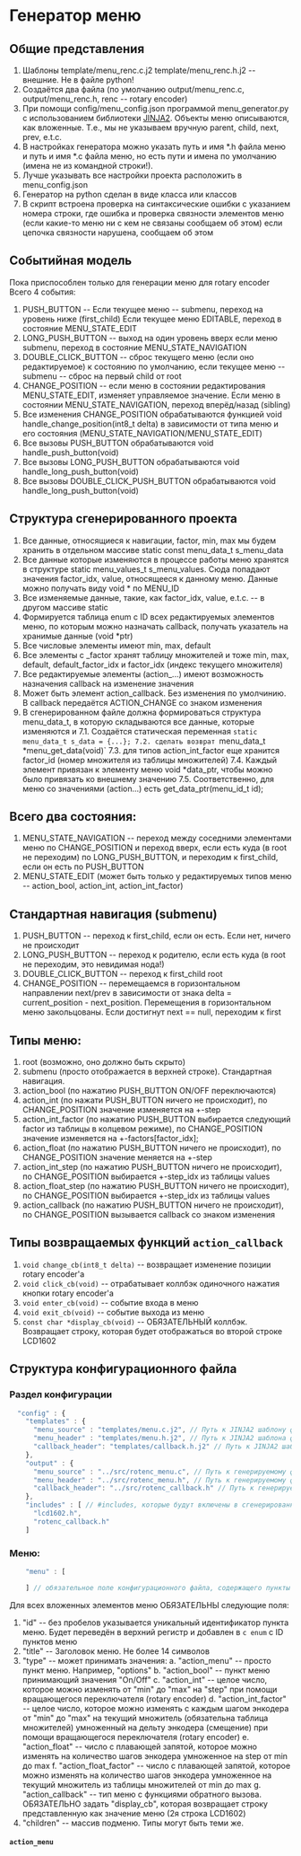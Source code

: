 # Генератор меню
## Общие представления
1. Шаблоны template/menu_renc.c.j2 template/menu_renc.h.j2 -- внешние. Не в файле python!
2. Создаётся два файла (по умолчанию output/menu_renc.c, output/menu_renc.h, renc -- rotary encoder)
3. При помощи config/menu_config.json программой menu_generator.py с использованием библиотеки [JINJA2](https://jinja.palletsprojects.com/en/stable/). 
   Объекты меню описываются, как вложенные. Т.е., мы не указываем вручную parent, child, next, prev, e.t.c.
4. В настройках генератора можно указать путь и имя *.h файла меню и путь и имя *.c файла меню,
   но есть пути и имена по умолчанию (имена не из командной строки!). 
5. Лучше указывать все настройки проекта расположить в menu_config.json
6. Генератор на python сделан в виде класса или классов
7. В скрипт встроена проверка на синтаксические ошибки с указанием номера строки, где ошибка и
    проверка связности элементов меню (если какие-то меню ни с кем не связаны сообщаем об этом)
    если цепочка связности нарушена, сообщаем об этом

## Событийная модель
Пока приспособлен только для генерации меню для rotary encoder
Всего 4 cобытия:
1. PUSH_BUTTON -- Если текущее меню -- submenu, переход на уровень ниже (first_child) Если текущее меню EDITABLE, переход в состояние MENU_STATE_EDIT
2. LONG_PUSH_BUTTON -- выход на один уровень вверх если меню submenu, переход в состояние MENU_STATE_NAVIGATION
3. DOUBLE_CLICK_BUTTON -- сброс текущего меню (если оно редактируемое) к состоянию по умолчанию, если текущее меню -- submenu -- сброс на первый child от root
4. CHANGE_POSITION -- если меню в состоянии редактирования MENU_STATE_EDIT, изменяет управляемое значение. Если меню в состоянии MENU_STATE_NAVIGATION, переход вперёд/назад (sibling)
5. Все изменения CHANGE_POSITION обрабатываются функцией void handle_change_position(int8_t delta) в зависимости от типа меню и его состояния (MENU_STATE_NAVIGATION/MENU_STATE_EDIT)
6. Все вызовы PUSH_BUTTON обрабатываются void handle_push_button(void)
7. Все вызовы LONG_PUSH_BUTTON обрабатываются void handle_long_push_button(void)
8. Все вызовы DOUBLE_CLICK_PUSH_BUTTON обрабатываются void handle_long_push_button(void)

## Структура сгенерированного проекта
1. Все данные, относящиеся к навигации, factor, min, max мы будем хранить в отдельном массиве static const menu_data_t s_menu_data
2. Все данные которые изменяются в процессе работы меню хранятся в структуре
static menu_values_t s_menu_values.
Сюда попадают значения factor_idx, value, относящееся к данному меню.
Данные можно получать виду void * по MENU_ID
2. Все изменяемые данные, такие, как factor_idx, value, e.t.c. -- в другом массиве static
2. Формируется таблица enum с ID всех редактируемых элементов меню, по которым можно назначать callback, получать указатель на хранимые данные (void *ptr)
3. Все числовые элементы имеют min, max, default
4. Все элементы с _factor хранят таблицу множителей и тоже min, max, default, default_factor_idx и factor_idx (индекс текущего множителя)
5. Все редактируемые элементы (action_...) имеют возможность назначения callback на изменение значения
6. Может быть элемент action_callback. Без изменения по умолчинию. В callback передаётся ACTION_CHANGE со знаком изменения
7. В сгенерированном файле должна формироваться структура menu_data_t, в которую складываются все данные, которые изменяются и 
    7.1. Создаётся статическая переменная `static menu_data_t s_data = {...};
    7.2. сделать возврат `menu_data_t *menu_get_data(void)`
    7.3. для типов action_int_factor еще хранится factor_id (номер множителя из таблицы множителей)
    7.4. Каждый элемент привязан к элементу меню void *data_ptr, чтобы можно было привязать ко внешнему значению
    7.5. Соответственно, для меню со значениями (action...) есть get_data_ptr(menu_id_t id);

## Всего два состояния:
1. MENU_STATE_NAVIGATION -- переход между соседними элементами меню по CHANGE_POSITION и переход вверх, если есть куда (в root не переходим) по LONG_PUSH_BUTTON, и переходим к first_child, если он есть по PUSH_BUTTON
2. MENU_STATE_EDIT (может быть только у редактируемых типов меню -- action_bool, action_int, action_int_factor)

## Стандартная навигация (submenu)
1. PUSH_BUTTON -- переход к first_child, если он есть. Если нет, ничего не происходит
2. LONG_PUSH_BUTTON -- переход к родителю, если есть куда (в root не переходим, это невидимая нода!)
3. DOUBLE_CLICK_BUTTON -- переход к first_child root
4. CHANGE_POSITION -- перемещаемся в горизонтальном направлении next/prev в зависимости от знака delta = current_position - next_position. Перемещения в горизонтальном меню закольцованы. Если достигнут next == null, переходим к first

## Типы меню:
1. root (возможно, оно должно быть скрыто)
2. submenu (просто отображается в верхней строке). Стандартная навигация. 
3. action_bool (по нажатию PUSH_BUTTON ON/OFF переключаются)
4. action_int (по нажати PUSH_BUTTON ничего не происходит), по CHANGE_POSITION значение изменяется на +-step
5. action_int_factor (по нажатию PUSH_BUTTON выбирается следующий factor из таблицы в колцевом режиме), по CHANGE_POSITION значение изменяется на +-factors[factor_idx];
6. action_float (по нажатию PUSH_BUTTON ничего не происходит), по CHANGE_POSITION значение меняется на +-step
7. action_int_step (по нажатию PUSH_BUTTON ничего не происходит), по CHANGE_POSITION выбирается +-step_idx из таблицы values
8. action_float_step (по нажатию PUSH_BUTTON ничего не происходит), по CHANGE_POSITION выбирается +-step_idx из таблицы values
9. action_callback (по нажатию PUSH_BUTTON ничего не происходит), по CHANGE_POSITION вызывается callback со знаком изменения

## Типы возвращаемых функций `action_callback`
1. ```void change_cb(int8_t delta)``` -- возвращает изменение позиции rotary encoder'а
2. ```void click_cb(void)``` -- отрабатывает коллбэк одиночного нажатия кнопки rotary encoder'а
3. ```void enter_cb(void)``` -- событие входа в меню
4. ```void exit_cb(void)``` -- событие выхода из меню
5. ```const char *display_cb(void)``` -- ОБЯЗАТЕЛЬНЫЙ коллбэк. Возвращает строку, которая будет отображаться во второй строке LCD1602

## Структура конфигурационного файла
### Раздел конфигурации
```javascript
  "config" : {
    "templates" : {
      "menu_source" : "templates/menu.c.j2", // Путь к JINJA2 шаблону файла menu.c. ОБЯЗАТЕЛЬНОЕ поле
      "menu_header" : "templates/menu.h.j2", // Путь к JINJA2 шаблона файла menu.h. ОБЯЗАТЕЛЬНОЕ поле
      "callback_header": "templates/callback.h.j2" // Путь к JINJA2 шаблона файла menu.h. необязательное поле. Создаётся, только если указан этот путь и путь к генерируемому файлу
    },
    "output" : {
      "menu_source" : "../src/rotenc_menu.c", // Путь к генерируемому файлу исходного кода меню. ОБЯЗАТЕЛЬНОЕ поле
      "menu_header" : "../src/rotenc_menu.h", // Путь к генерируемому файлу заголовка меню. ОБЯЗАТЕЛЬНОЕ поле
      "callback_header": "../src/rotenc_callback.h" // Путь к генерируемому файлу заголовков функций обратного вызова. Создаётся если указан путь к шаблону и callback_header. Необязательное поле
    },
    "includes" : [ // #includes, которые будут включены в сгенерированный файл исходного кода меню. Необязательное поле
      "lcd1602.h", 
      "rotenc_callback.h"
    ]
```

### Меню:
```javascript
    "menu" : [

    ] // обязательное поле конфигурационного файла, содержащего пункты меню
```

Для всех вложенных элементов меню ОБЯЗАТЕЛЬНЫ следующие поля:
1. "id" -- без пробелов указывается уникальный идентификатор пункта меню. Будет переведён в верхний регистр и добавлен в ```c enum``` c ID пунктов меню
2. "title" -- Заголовок меню. Не более 14 символов
3. "type" -- может принимать значения:
    a. "action_menu" -- просто пункт меню. Например, "options"
    b. "action_bool" -- пункт меню принимающий значения "On/Off"
    c. "action_int" -- целое число, которое можно изменять от "min" до "max" на "step" при помощи вращающегося переключателя (rotary encoder)
    d. "action_int_factor" -- целое число, которое можно изменять с каждым шагом энкодера от "min" до "max" на текущий множитель (обязательна таблица множителей) умноженный на дельту энкодера (смещение) при помощи вращающегося переключателя (rotary encoder)
    e. "action_float" -- число с плавающей запятой, которое можно изменять на количество шагов энкодера умноженное на step от min до max
    f. "action_float_factor"  -- число с плавающей запятой, которое можно изменять на количество шагов энкодера умноженное на текущий множитель из таблицы множителей от min до max
    g. "action_callback" -- тип меню с функциями обратного вызова. ОБЯЗАТЕЛЬНО задать "display_cb", которая возвращает строку представленную как значение меню (2я строка LCD1602)
4. "children" -- массив подменю. Типы могут быть теми же.

#### `action_menu`
